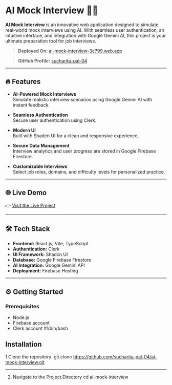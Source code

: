 # AI Mock Interview 🎤🤖

**AI Mock Interview** is an innovative web application designed to simulate real-world mock interviews using AI. With seamless user authentication, an intuitive interface, and integration with Google Gemini AI, this project is your ultimate preparation tool for job interviews.

> **Deployed On:** [ai-mock-interview-3c799.web.app](https://ai-mock-interview-3c799.web.app)

> **GitHub Profile:** [sucharita-pal-04](https://github.com/sucharita-pal-04)

---

## 🔥 Features

- **AI-Powered Mock Interviews**  
  Simulate realistic interview scenarios using Google Gemini AI with instant feedback.

- **Seamless Authentication**  
  Secure user authentication using Clerk.

- **Modern UI**  
  Built with Shadcn UI for a clean and responsive experience.

- **Secure Data Management**  
  Interview analytics and user progress are stored in Google Firebase Firestore.

- **Customizable Interviews**  
  Select job roles, domains, and difficulty levels for personalized practice.

---

## 🌐 Live Demo

👉 [Visit the Live Project](https://ai-mock-interview-3c799.web.app)

---

## 🛠 Tech Stack

- **Frontend:** React.js, Vite, TypeScript
- **Authentication:** Clerk
- **UI Framework:** Shadcn UI
- **Database:** Google Firebase Firestore
- **AI Integration:** Google Gemini API
- **Deployment:** Firebase Hosting

---

## ⚙️ Getting Started

### Prerequisites
- Node.js
- Firebase account
- Clerk account
#!/bin/bash

## Installation

1.Clone the repository:
git clone https://github.com/sucharita-pal-04/ai-mock-interview.git

---
2. Navigate to the Project Directory
cd ai-mock-interview




